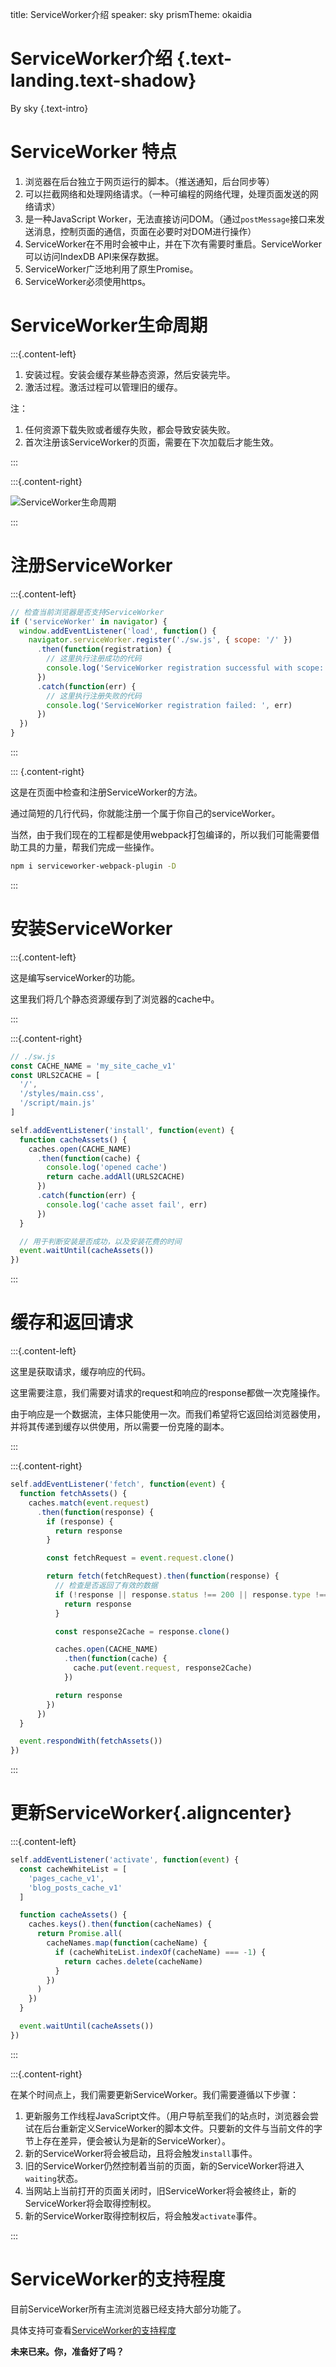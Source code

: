 title: ServiceWorker介绍
speaker: sky
prismTheme: okaidia

<slide class="bg-apple aligncenter">

# ServiceWorker介绍 {.text-landing.text-shadow}

By sky {.text-intro}

<slide class="bg-apple">

# ServiceWorker 特点

1. 浏览器在后台独立于网页运行的脚本。（推送通知，后台同步等）
2. 可以拦截网络和处理网络请求。（一种可编程的网络代理，处理页面发送的网络请求）
3. 是一种JavaScript Worker，无法直接访问DOM。（通过`postMessage`接口来发送消息，控制页面的通信，页面在必要时对DOM进行操作）
4. ServiceWorker在不用时会被中止，并在下次有需要时重启。ServiceWorker可以访问IndexDB API来保存数据。
5. ServiceWorker广泛地利用了原生Promise。
6. ServiceWorker必须使用https。

<slide class="bg-apple aligncenter">

# ServiceWorker生命周期

:::{.content-left}

1. 安装过程。安装会缓存某些静态资源，然后安装完毕。
2. 激活过程。激活过程可以管理旧的缓存。

注：

1. 任何资源下载失败或者缓存失败，都会导致安装失败。
2. 首次注册该ServiceWorker的页面，需要在下次加载后才能生效。

:::

:::{.content-right}

![ServiceWorker生命周期](https://upload.cc/i1/2019/08/28/xh4D3X.png)

:::

<slide class="bg-apple aligncenter">

# 注册ServiceWorker

:::{.content-left}

```javascript
// 检查当前浏览器是否支持ServiceWorker
if ('serviceWorker' in navigator) {
  window.addEventListener('load', function() {
    navigator.serviceWorker.register('./sw.js', { scope: '/' })
      .then(function(registration) {
        // 这里执行注册成功的代码
        console.log('ServiceWorker registration successful with scope: ', registration.scope)
      })
      .catch(function(err) {
        // 这里执行注册失败的代码
        console.log('ServiceWorker registration failed: ', err)
      })
  })
}
```

:::

::: {.content-right}

这是在页面中检查和注册ServiceWorker的方法。

通过简短的几行代码，你就能注册一个属于你自己的serviceWorker。

当然，由于我们现在的工程都是使用webpack打包编译的，所以我们可能需要借助工具的力量，帮我们完成一些操作。

```bash
npm i serviceworker-webpack-plugin -D
```

:::

<slide class="bg-apple aligncenter">

# 安装ServiceWorker

:::{.content-left}

这是编写serviceWorker的功能。

这里我们将几个静态资源缓存到了浏览器的cache中。

:::

:::{.content-right}

```javascript
// ./sw.js
const CACHE_NAME = 'my_site_cache_v1'
const URLS2CACHE = [
  '/',
  '/styles/main.css',
  '/script/main.js'
]

self.addEventListener('install', function(event) {
  function cacheAssets() {
    caches.open(CACHE_NAME)
      .then(function(cache) {
        console.log('opened cache')
        return cache.addAll(URLS2CACHE)
      })
      .catch(function(err) {
        console.log('cache asset fail', err)
      })
  }

  // 用于判断安装是否成功，以及安装花费的时间
  event.waitUntil(cacheAssets())
})
```

:::

<slide class="bg-apple aligncenter">

# 缓存和返回请求

:::{.content-left}

这里是获取请求，缓存响应的代码。

这里需要注意，我们需要对请求的request和响应的response都做一次克隆操作。

由于响应是一个数据流，主体只能使用一次。而我们希望将它返回给浏览器使用，并将其传递到缓存以供使用，所以需要一份克隆的副本。

:::

:::{.content-right}

```javascript
self.addEventListener('fetch', function(event) {
  function fetchAssets() {
    caches.match(event.request)
      .then(function(response) {
        if (response) {
          return response
        }

        const fetchRequest = event.request.clone()

        return fetch(fetchRequest).then(function(response) {
          // 检查是否返回了有效的数据
          if (!response || response.status !== 200 || response.type !== 'basic') {
            return response
          }

          const response2Cache = response.clone()

          caches.open(CACHE_NAME)
            .then(function(cache) {
              cache.put(event.request, response2Cache)
            })

          return response
        })
      })
  }

  event.respondWith(fetchAssets())
})
```

:::

<slide class="bg-apple">

# 更新ServiceWorker{.aligncenter}

:::{.content-left}

```javascript
self.addEventListener('activate', function(event) {
  const cacheWhiteList = [
    'pages_cache_v1',
    'blog_posts_cache_v1'
  ]

  function cacheAssets() {
    caches.keys().then(function(cacheNames) {
      return Promise.all(
        cacheNames.map(function(cacheName) {
          if (cacheWhiteList.indexOf(cacheName) === -1) {
            return caches.delete(cacheName)
          }
        })
      )
    })
  }

  event.waitUntil(cacheAssets())
})
```

:::

:::{.content-right}

在某个时间点上，我们需要更新ServiceWorker。我们需要遵循以下步骤：

1. 更新服务工作线程JavaScript文件。（用户导航至我们的站点时，浏览器会尝试在后台重新定义ServiceWorker的脚本文件。只要新的文件与当前文件的字节上存在差异，便会被认为是新的ServiceWorker）。
2. 新的ServiceWorker将会被启动，且将会触发`install`事件。
3. 旧的ServiceWorker仍然控制着当前的页面，新的ServiceWorker将进入`waiting`状态。
4. 当网站上当前打开的页面关闭时，旧ServiceWorker将会被终止，新的ServiceWorker将会取得控制权。
5. 新的ServiceWorker取得控制权后，将会触发`activate`事件。

:::

<slide class="bg-apple aligncenter">

# ServiceWorker的支持程度

目前ServiceWorker所有主流浏览器已经支持大部分功能了。

具体支持可查看[ServiceWorker的支持程度](https://jakearchibald.github.io/isserviceworkerready/)

**未来已来。你，准备好了吗？**
